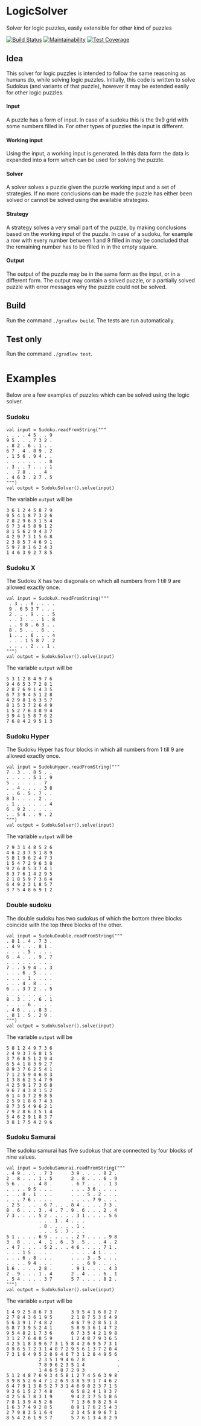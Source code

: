 # LogicSolver

Solver for logic puzzles, easily extensible for other kind of puzzles

[![Build Status](https://semaphoreci.com/api/v1/hiddewie/logicsolver/branches/master/badge.svg)](https://semaphoreci.com/hiddewie/logicsolver) [![Maintainability](https://api.codeclimate.com/v1/badges/78c7a17b06141586c06a/maintainability)](https://codeclimate.com/github/hiddewie/LogicSolver/maintainability) [![Test Coverage](https://api.codeclimate.com/v1/badges/78c7a17b06141586c06a/test_coverage)](https://codeclimate.com/github/hiddewie/LogicSolver/test_coverage)

## Idea

This solver for logic puzzles is intended to follow the same reasoning as humans do, while solving logic puzzles.
Initially, this code is written to solve Sudokus (and variants of that puzzle), however it may be extended easily for
other logic puzzles.

#### Input

A puzzle has a form of input. In case of a sudoku this is the 9x9 grid with some numbers filled in. For other types of
puzzles the input is different.

#### Working input

Using the input, a working input is generated. In this data form the data is expanded into a form which can be used for
solving the puzzle.

#### Solver

A solver solves a puzzle given the puzzle working input and a set of strategies. If no more conclusions can be made the
puzzle has either been solved or cannot be solved using the available strategies.

#### Strategy

A strategy solves a very small part of the puzzle, by making conclusions based on the working input of the puzzle. In case
of a sudoku, for example a row with every number between 1 and 9 filled in may be concluded that the remaining number has
to be filled in in the empty square.

#### Output

The output of the puzzle may be in the same form as the input, or in a different form. The output may contain a solved
puzzle, or a partially solved puzzle with error messages why the puzzle could not be solved.


## Build

Run the command `./gradlew build`. The tests are run automatically.

## Test only

Run the command `./gradlew test`.

# Examples

Below are a few examples of puzzles which can be solved using the logic solver.

### Sudoku

```
val input = Sudoku.readFromString("""
. . . . 4 5 . . 9
9 5 . . . 7 3 2 .
. 8 2 . 6 . 1 . .
6 7 . 4 . 8 9 . 2
. 1 5 6 . 9 4 . .
. . . . . . . . 8
. 3 . . 7 . . . 1
. . 7 8 . . . 4 .
. 4 6 3 . 2 7 . 5
""")
val output = SudokuSolver().solve(input)
```

The variable `output` will be
```
3 6 1 2 4 5 8 7 9
9 5 4 1 8 7 3 2 6
7 8 2 9 6 3 1 5 4
6 7 3 4 5 8 9 1 2
8 1 5 6 2 9 4 3 7
4 2 9 7 3 1 5 6 8
2 3 8 5 7 4 6 9 1
5 9 7 8 1 6 2 4 3
1 4 6 3 9 2 7 8 5
```

### Sudoku X

The Sudoku X has two diagonals on which all numbers from 1 till 9 are allowed exactly once.

```
val input = SudokuX.readFromString("""
 . 3 . . 8 . . . .
 9 . 6 5 3 7 . . .
 2 . . . 9 . . . 5
 . . 3 . . . 1 . 8
 . . 9 8 . 6 3 . .
 8 . 5 . . . 6 . .
 1 . . . 6 . . . 4
 . . . 1 5 8 7 . 2
 . . . . 2 . . 1 .
""")
val output = SudokuSolver().solve(input)
```

The variable `output` will be
```
5 3 1 2 8 4 9 7 6
9 4 6 5 3 7 2 8 1
2 8 7 6 9 1 4 3 5
6 7 3 9 4 5 1 2 8
4 2 9 8 1 6 3 5 7
8 1 5 3 7 2 6 4 9
1 5 2 7 6 3 8 9 4
3 9 4 1 5 8 7 6 2
7 6 8 4 2 9 5 1 3
```

### Sudoku Hyper

The Sudoku Hyper has four blocks in which all numbers from 1 till 9 are allowed exactly once.

```
val input = SudokuHyper.readFromString("""
7 . 3 . . 8 5 . .
. . . . . 5 1 . 9
5 . . . . . . 7 .
. . 4 . . . . 3 8
. . 6 . 5 . 7 . .
8 3 . . . . 2 . .
. 1 . . . . . . 4
6 . 9 2 . . . . .
. . 5 4 . . 9 . 2
""")
val output = SudokuSolver().solve(input)
```

The variable `output` will be
```
7 9 3 1 4 8 5 2 6
4 6 2 3 7 5 1 8 9
5 8 1 9 6 2 4 7 3
1 5 4 7 2 9 6 3 8
9 2 6 8 5 3 7 4 1
8 3 7 6 1 4 2 9 5
2 1 8 5 9 7 3 6 4
6 4 9 2 3 1 8 5 7
3 7 5 4 8 6 9 1 2
```

### Double sudoku

The double sudoku has two sudokus of which the bottom three blocks coincide with the top three blocks of the other.

```
val input = SudokuDouble.readFromString("""
. 8 1 . 4 . 7 3 .
. 4 9 . . . 8 1 .
. . . . 5 . . . .
6 . 4 . . . 9 . 7
. . . . . . . . .
7 . . 5 9 4 . . 3
. . . 6 . 5 . . .
. . . . 1 . . . .
. . . 4 . 8 . . .
6 . . 3 7 2 . . 5
. . . . . . . . .
8 . 3 . . . 6 . 1
. . . . 6 . . . .
. 4 6 . . . 8 3 .
. 8 1 . 5 . 2 9 .
""")
val output = SudokuSolver().solve(input)
```

The variable `output` will be
```
5 8 1 2 4 9 7 3 6
2 4 9 3 7 6 8 1 5
3 7 6 8 5 1 2 9 4
6 5 4 1 8 3 9 2 7
8 9 3 7 6 2 5 4 1
7 1 2 5 9 4 6 8 3
1 3 8 6 2 5 4 7 9
4 2 5 9 1 7 3 6 8
9 6 7 4 3 8 1 5 2
6 1 4 3 7 2 9 8 5
2 5 9 1 8 6 7 4 3
8 7 3 5 4 9 6 2 1
7 9 2 8 6 3 5 1 4
5 4 6 2 9 1 8 3 7
3 8 1 7 5 4 2 9 6
```

### Sudoku Samurai

The sudoku samurai has five sudokus that are connected by four blocks of nine values.


```
val input = SudokuSamurai.readFromString("""
. 4 9 . . . . 7 3       3 9 . . . . 8 2 .
2 . 8 . . . 1 . 5       2 . 8 . . . 6 . 9
5 6 . . . . 4 8 .       . 6 7 . . . . 1 3
. . . . 9 5 . . .       . . . 3 6 . . . .
. . . 8 . 1 . . .       . . . 5 . 2 . . .
. . . 7 6 . . . .       . . . . 7 9 . . .
. 2 5 . . . . 6 7 . . . 8 4 . . . . 7 3 .
8 . 6 . . . 3 . 4 . 7 . 9 . 6 . . . 2 . 4
7 3 . . . . 5 2 . . . . . 3 1 . . . . 5 6
            . . . 1 . 4 . . .
            . 8 . . . . . 1 .
            . . . 5 . 7 . . .
5 1 . . . . 6 9 . . . . . 2 7 . . . . 9 8
3 . 8 . . . 4 . 1 . 6 . 3 . 5 . . . 4 . 2
. 4 7 . . . . 5 2 . . . 4 6 . . . . 7 1 .
. . . 1 5 . . . .       . . . . 4 1 . . .
. . . 6 . 8 . . .       . . . 3 . 5 . . .
. . . . 9 4 . . .       . . . 6 9 . . . .
1 6 . . . . 2 8 .       . 9 1 . . . . 4 3
2 . 9 . . . 1 . 4       2 . 4 . . . 6 . 1
. 5 4 . . . . 3 7       5 7 . . . . 8 2 .
""")
val output = SudokuSolver().solve(input)
```

The variable `output` will be
```
1 4 9 2 5 8 6 7 3       3 9 5 4 1 6 8 2 7
2 7 8 4 3 6 1 9 5       2 1 8 7 5 3 6 4 9
5 6 3 9 1 7 4 8 2       4 6 7 9 2 8 5 1 3
6 8 7 3 9 5 2 4 1       5 8 9 3 6 1 4 7 2
9 5 4 8 2 1 7 3 6       6 7 3 5 4 2 1 9 8
3 1 2 7 6 4 8 5 9       1 2 4 8 7 9 3 6 5
4 2 5 1 8 3 9 6 7 3 1 5 8 4 2 6 9 5 7 3 1
8 9 6 5 7 2 3 1 4 8 7 2 9 5 6 1 3 7 2 8 4
7 3 1 6 4 9 5 2 8 9 4 6 7 3 1 2 8 4 9 5 6
            2 3 5 1 9 4 6 7 8            .
            7 8 9 6 2 3 5 1 4            .
            1 4 6 5 8 7 2 9 3            .
5 1 2 4 8 7 6 9 3 4 5 8 1 2 7 4 5 6 3 9 8
3 9 8 5 2 6 4 7 1 2 6 9 3 8 5 9 1 7 4 6 2
6 4 7 9 1 3 8 5 2 7 3 1 4 6 9 8 2 3 7 1 5
9 3 6 1 5 2 7 4 8       6 5 8 2 4 1 9 3 7
4 2 5 6 7 8 3 1 9       9 4 2 3 7 5 1 8 6
7 8 1 3 9 4 5 2 6       7 1 3 6 9 8 2 5 4
1 6 3 7 4 9 2 8 5       8 9 1 7 6 2 5 4 3
2 7 9 8 3 5 1 6 4       2 3 4 5 8 9 6 7 1
8 5 4 2 6 1 9 3 7       5 7 6 1 3 4 8 2 9
```
